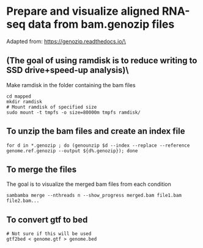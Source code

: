 # Prepare and visualize aligned RNA-seq data from bam.genozip files
Adapted from: https://genozip.readthedocs.io/\


## (The goal of using ramdisk is to reduce writing to SSD drive+speed-up analysis)\
Make ramdisk in the folder containing the bam files
```
cd mapped
mkdir ramdisk
# Mount ramdisk of specified size
sudo mount -t tmpfs -o size=80000m tmpfs ramdisk/
```

## To unzip the bam files and create an index file
```
for d in *.genozip ; do (genounzip $d --index --replace --reference genome.ref.genozip --output ${d%.genozip}); done
```

## To merge the files
The goal is to visualize the merged bam files from each condition
```
sambamba merge --nthreads n --show_progress merged.bam file1.bam file2.bam...
```

## To convert gtf to bed
```
# Not sure if this will be used
gtf2bed < genome.gtf > genome.bed
```